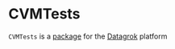 # CVMTests

`CVMTests` is a [package](https://datagrok.ai/help/develop/#packages) for the [Datagrok](https://datagrok.ai) platform
